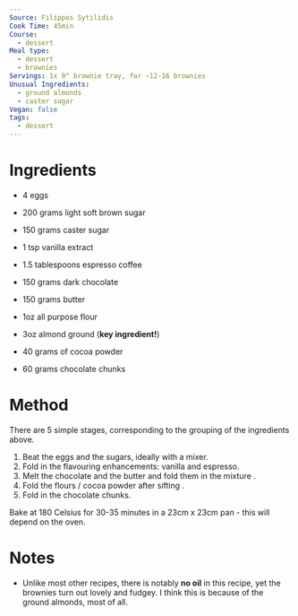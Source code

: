```yaml
---
Source: Filippos Sytilidis
Cook Time: 45min
Course:
  - dessert
Meal type:
  - dessert
  - brownies
Servings: 1x 9" brownie tray, for ~12-16 brownies
Unusual Ingredients:
  - ground almonds
  - caster sugar
Vegan: false
tags:
  - dessert
---
```

# Ingredients

- 4 eggs
- 200 grams light soft brown sugar
- 150 grams caster sugar

- 1 tsp vanilla extract
- 1.5 tablespoons espresso coffee

- 150 grams dark chocolate
- 150 grams butter

- 1oz all purpose flour
- 3oz almond ground (**key ingredient!**)
- 40 grams of cocoa powder

- 60 grams chocolate chunks

# Method

There are 5 simple stages, corresponding to the grouping of the ingredients above.

1. Beat the eggs and the sugars, ideally with a mixer.
2. Fold in the flavouring enhancements: vanilla and espresso.
3. Melt the chocolate and the butter and fold them in the mixture .
4. Fold the flours / cocoa powder after sifting .
5. Fold in the chocolate chunks.

Bake at 180 Celsius for 30-35 minutes in a 23cm x 23cm pan - this will depend on the oven.

# Notes

- Unlike most other recipes, there is notably **no oil** in this recipe, yet the brownies turn out lovely and fudgey. I think this is because of the ground almonds, most of all.